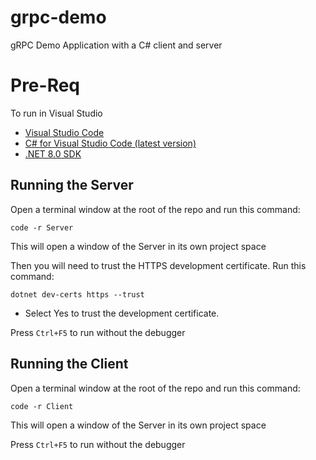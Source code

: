 # grpc-demo
gRPC Demo Application with a C# client and server


# Pre-Req
To run in Visual Studio
- [Visual Studio Code](https://code.visualstudio.com/download)
- [C# for Visual Studio Code (latest version)](https://marketplace.visualstudio.com/items?itemName=ms-dotnettools.csharp)
- [.NET 8.0 SDK](https://dotnet.microsoft.com/download/dotnet/8.0)

## Running the Server

Open a terminal window at the root of the repo and run this command:
```
code -r Server
```
This will open a window of the Server in its own project space


Then you will need to trust the HTTPS development certificate. Run this command:
```
dotnet dev-certs https --trust
```
- Select Yes to trust the development certificate.


Press `Ctrl+F5` to run without the debugger

## Running the Client
Open a terminal window at the root of the repo and run this command:
```
code -r Client
```
This will open a window of the Server in its own project space


Press `Ctrl+F5` to run without the debugger


